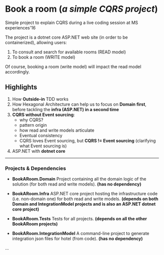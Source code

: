 # Book a room (*a simple CQRS project*)

Simple project to explain CQRS during a live coding session at MS experiences'16

The project is a dotnet core ASP.NET web site (in order to be containerized), allowing users:

1. To consult and search for available rooms (READ model)
2. To book a room (WRITE model)


Of course, booking a room (write model) will impact the read model accordingly.

## Highlights

1. How __Outside-in__ TDD works
2. How Hexagonal Architecture can help us to focus on __Domain first__, before tackling the __infra (ASP.NET) in a second time__
3. __CQRS without Event sourcing__:
    - why CQRS?
    - pattern origin
    - how read and write models articulate
    - Eventual consistency
    - CQRS loves Event sourcing, but __CQRS != Event sourcing__ (clarifying what Event sourcing is)
4. ASP.NET with __dotnet core__

---


### Projects & Dependencies
- __BookARoom.Domain__ Project containing all the domain logic of the solution (for both read and write models). __(has no dependency)__

- __BookARoom.Infra__ ASP.NET core project hosting the infrastructure code (i.e. non-domain one) for both read and write models. __(depends on both Domain and IntegrationModel projects and is also an ASP.NET dotnet core project)__

- __BookARoom.Tests__ Tests for all projects. __(depends on all the other BookARoom projects)__

- __BookARoom.IntegrationModel__ A command-line project to generate integration json files for hotel (from code). __(has no dependency)__


...
